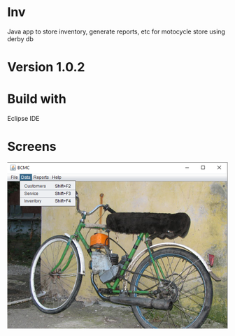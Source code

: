 # Inv 
Java app to store inventory, generate reports, etc for motocycle store using derby db

# Version 1.0.2

# Build with

Eclipse IDE

# Screens
![Alt text](screen.png "Main")

